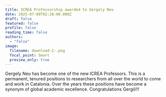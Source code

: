 ```yaml
---
title: ICREA Professorship awarded to Gergely Neu
date: 2025-07-09T02:28:00.000Z
draft: false
featured: false
profile: false
reading_time: false
authors:
  - "false"
image:
  filename: download-2-.png
  focal_point: Smart
  preview_only: true
---
```

Gergely Neu has become one of the new ICREA Professors. This is a permanent, tenured positions to researchers from all over the world to come and work in Catalonia. Over the years these positions have become a synonym of global academic excellence. Congratulations Gergő!!!

